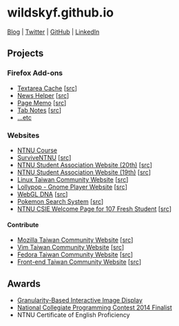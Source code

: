 # wildskyf.github.io

[Blog](https://blog.wildsky.cc) | [Twitter](https://twitter.com/wildskyf) | [GitHub](https://github.com/wildskyf) | [LinkedIn](https://www.linkedin.com/in/wildsky/)



## Projects

### Firefox Add-ons

* [Textarea Cache](https://addons.mozilla.org/en-US/firefox/addon/textarea-cache) [[src](https://github.com/wildskyf/TextareaCache)]
* [News Helper](http://newshelper.g0v.tw/) [[src](https://github.com/g0v/newshelper-extension)]
* [Page Memo](https://addons.mozilla.org/en-US/firefox/addon/page-memo/) [[src](https://github.com/wildskyf/pageMemo)]
* [Tab Notes](https://addons.mozilla.org/en-US/firefox/addon/tab-notes/) [[src](https://github.com/wildskyf/tab-notes)]
* [...etc](https://addons.mozilla.org/en-US/firefox/user/wildsky/)

### Websites

* [NTNU Course](http://course.sa.ntnu.edu.tw)
* [SurviveNTNU](http://survive.shida.us/) [[src](https://github.com/communityNTNU/surviveNTNU/)]
* [NTNU Student Association Website (20th)](https://ntnusa.github.io/) [[src](https://github.com/ntnusa/ntnusa.github.io)]
* [NTNU Student Association Website (19th)](https://ntnusa.github.io/ntnusa-site-19th) [[src](https://github.com/ntnusa/ntnusa-site-19th)]
* [Linux Taiwan Community Website](http://www.linux.org.tw/) [[src](https://github.com/linux-taiwan/www.linux.org.tw)]
* [Lollypop - Gnome Player Website](https://wildskyf.github.io/lollypop-web/) [[src](https://github.com/wildskyf/lollypop-web)]
* [WebGL DNA](https://wildskyf.github.io/WebGL-DNA/) [[src](https://github.com/wildskyf/WebGL-DNA)]
* [Pokemon Search System](http://wildsky.cc/pokemon/) [[src](https://github.com/wildskyf/Pokemon-Encyclopedia)]
* [NTNU CSIE Welcome Page for 107 Fresh Student](http://wildskyf.github.io/for107/) [[src](https://github.com/wildskyf/for107)]

#### Contribute

* [Mozilla Taiwan Community Website](https://moztw.org/) [[src](https://github.com/moztw/www.moztw.org)]
* [Vim Taiwan Community Website](http://www.vim.tw/) [[src](https://github.com/vim-tw/vim-tw.github.io)]
* [Fedora Taiwan Community Website](http://fedora.linux.org.tw/) [[src](https://github.com/linux-taiwan/fedora.linux.org.tw)]
* [Front-end Taiwan Community Website](http://f2e.tw) [[src](https://github.com/f2etw/f2etw.github.io)]

## Awards

* [Granularity-Based Interactive Image Display](https://sigport.org/documents/granularity-based-interactive-image-display-0)
* [National Collegiate Programming Contest 2014 Finalist](https://ncpc.idi.ntnu.no/ncpc2014/)
* NTNU Certificate of English Proficiency
